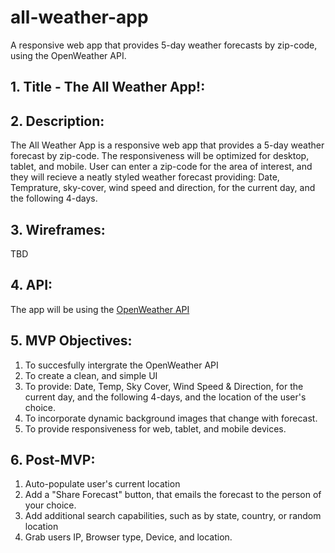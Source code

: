 # all-weather-app
A responsive web app that provides 5-day weather forecasts by zip-code, using the OpenWeather API.

## 1. **Title - The All Weather App!:** 

## 2. **Description:**
The All Weather App is a responsive web app that provides a 5-day weather forecast by zip-code.  The responsiveness will be optimized for desktop, tablet, and mobile.
User can enter a zip-code for the area of interest, and they will recieve a neatly styled weather forecast providing: Date, Temprature, sky-cover, wind speed and direction, for the current day, and the following 4-days.

## 3. **Wireframes:**
TBD

## 4. **API:** 
The app will be using the [OpenWeather API](https://openweathermap.org/api)

## 5. **MVP Objectives:** 
1. To succesfully intergrate the OpenWeather API
2. To create a clean, and simple UI
3. To provide: Date, Temp, Sky Cover, Wind Speed & Direction, for the current day, and the following 4-days, and the location of the user's choice.
4. To incorporate dynamic background images that change with forecast.
5. To provide responsiveness for web, tablet, and mobile devices.

## 6. **Post-MVP:**
1. Auto-populate user's current location
2. Add a "Share Forecast" button, that emails the forecast to the person of your choice.
3. Add additional search capabilities, such as by state, country, or random location
4. Grab users IP, Browser type, Device, and location.